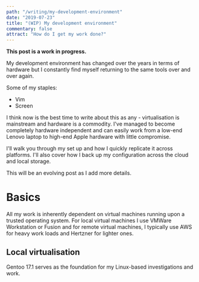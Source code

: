 ```yaml
---
path: "/writing/my-development-environment"
date: "2019-07-23"
title: "(WIP) My development environment"
commentary: false
attract: "How do I get my work done?"
---
```

**This post is a work in progress.**

My development environment has changed over the years in terms of hardware but I
constantly find myself returning to the same tools over and over again.

Some of my staples:
* Vim
* Screen

I think now is the best time to write about this as any - virtualisation is
mainstream and hardware is a commodity.  I've managed to become completely
hardware independent and can easily work from a low-end Lenovo laptop to
high-end Apple hardware with little compromise.

I'll walk you through my set up and how I quickly replicate it across platforms.
I'll also cover how I back up my configuration across the cloud and local
storage.

This will be an evolving post as I add more details.

# Basics
All my work is inherently dependent on virtual machines running upon a trusted
operating system.  For local virtual machines I use VMWare Workstation or Fusion
and for remote virtual machines, I typically use AWS for heavy work loads and
Hertzner for lighter ones.

## Local virtualisation
Gentoo 17.1 serves as the foundation for my Linux-based investigations and work.


